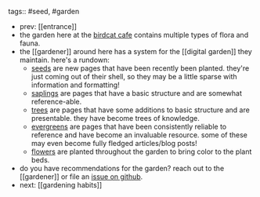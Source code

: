 tags:: #seed, #garden

- prev: [[entrance]]
- the garden here at the [birdcat cafe](https://birdcat.cafe) contains multiple types of flora and fauna.
- the [[gardener]] around here has a system for the [[digital garden]] they maintain. here's a rundown:
	- [seeds](seed) are new pages that have been recently been planted. they're just coming out of their shell, so they may be a little sparse with information and formatting!
	- [saplings](sapling) are pages that have a basic structure and are somewhat reference-able.
	- [trees](tree) are pages that have some additions to basic structure and are presentable. they have become trees of knowledge.
	- [evergreens](evergreen) are pages that have been consistently reliable to reference and have become an invaluable resource. some of these may even become fully fledged articles/blog posts!
	- [flowers](flower) are planted throughout the garden to bring color to the plant beds.
- do you have recommendations for the garden? reach out to the [[gardener]] or file an [issue on github](https://github.com/TacoWolf/garden/issues).
- next: [[gardening habits]]